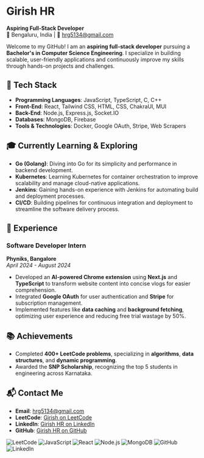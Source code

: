 # Girish HR
**Aspiring Full-Stack Developer**  
📍 Bengaluru, India | 📧 [hrg5134@gmail.com](mailto:hrg5134@gmail.com)

Welcome to my GitHub! I am an **aspiring full-stack developer** pursuing a **Bachelor's in Computer Science Engineering**. I specialize in building scalable, user-friendly applications and continuously improve my skills through hands-on projects and challenges.

## 🔧 Tech Stack

- **Programming Languages**: JavaScript, TypeScript, C, C++
- **Front-End**: React, Tailwind CSS, HTML, CSS, ChakraUI, MUI
- **Back-End**: Node.js, Express.js, Socket.IO
- **Databases**: MongoDB, Firebase
- **Tools & Technologies**: Docker, Google OAuth, Stripe, Web Scrapers

## 🎓 Currently Learning & Exploring

- **Go (Golang)**: Diving into Go for its simplicity and performance in backend development.
- **Kubernetes**: Learning Kubernetes for container orchestration to improve scalability and manage cloud-native applications.
- **Jenkins**: Gaining hands-on experience with Jenkins for automating build and deployment processes.
- **CI/CD**: Building pipelines for continuous integration and deployment to streamline the software delivery process.


## 💼 Experience

### Software Developer Intern  
**Phyniks, Bangalore**  
_April 2024 - August 2024_

- Developed an **AI-powered Chrome extension** using **Next.js** and **TypeScript** to transform website content into concise vlogs for easier comprehension.  
- Integrated **Google OAuth** for user authentication and **Stripe** for subscription management.  
- Implemented features like **data caching** and **background fetching**, optimizing user experience and reducing free trial wastage by 50%.

## 📚 Achievements

- Completed **400+ LeetCode problems**, specializing in **algorithms**, **data structures**, and **dynamic programming**.  
- Awarded the **SNP Scholarship**, recognizing the top 5 students in engineering across Karnataka.

## 📬 Contact Me

- **Email**: [hrg5134@gmail.com](mailto:hrg5134@gmail.com)  
- **LeetCode**: [Girish on LeetCode](https://leetcode.com/u/giri1/)  
- **LinkedIn**: [Girish HR on LinkedIn](https://www.linkedin.com/in/girish-hr-448a3b1b5?utm_source=share&utm_campaign=share_via&utm_content=profile&utm_medium=android_app)  
- **GitHub**: [Girish HR on GitHub](https://github.com/RgiriH)

![LeetCode](https://img.shields.io/badge/LeetCode-400%2B-brightgreen)
![JavaScript](https://img.shields.io/badge/JavaScript-ES6%2B-yellow)
![React](https://img.shields.io/badge/React.js-16.8%2B-blue)
![Node.js](https://img.shields.io/badge/Node.js-14.x%2B-green)
![MongoDB](https://img.shields.io/badge/MongoDB-v4.x-orange)
![GitHub](https://img.shields.io/badge/GitHub-RgiriH-lightgrey)
![LinkedIn](https://img.shields.io/badge/LinkedIn-Girish%20HR-blue)

